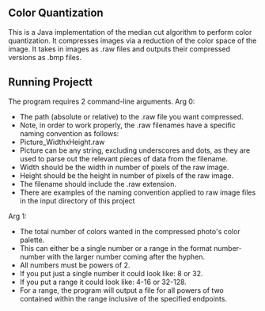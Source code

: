 ## Color Quantization 

This is a Java implementation of the median cut algorithm to perform color quantization. 
It compresses images via a reduction of the color space of the image.
It takes in images as .raw files and outputs their compressed versions as .bmp files.

## Running Projectt

The program requires 2 command-line arguments.
Arg 0: 
- The path (absolute or relative) to the .raw file you want compressed.
- Note, in order to work properly, the .raw filenames have a specific naming convention as follows:
- Picture_WidthxHeight.raw
- Picture can be any string, excluding underscores and dots, as they are used to parse out the relevant pieces of data from the filename.
- Width should be the width in number of pixels of the raw image.
- Height should be the height in number of pixels of the raw image.
- The filename should include the .raw extension.
- There are examples of the naming convention applied to raw image files in the input directory of this project

Arg 1:
- The total number of colors wanted in the compressed photo's color palette.
- This can either be a single number or a range in the format number-number with the larger number coming after the hyphen.
- All numbers must be powers of 2.
- If you put just a single number it could look like: 8 or 32.
- If you put a range it could look like: 4-16 or 32-128.
- For a range, the program will output a file for all powers of two contained within the range inclusive of the specified endpoints.